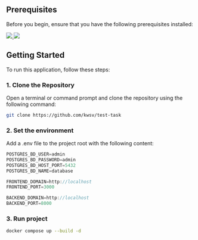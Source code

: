 ## Prerequisites
Before you begin, ensure that you have the following prerequisites installed:

<a href='https://git-scm.com/'>
    <img src="https://img.shields.io/badge/git-181c1c?style=for-the-badge&logo=git"/>
</a>
<a href='https://docs.docker.com/engine/install/'>
    <img src="https://img.shields.io/badge/Docker-181c1c?style=for-the-badge&logo=docker"/>
</a>

## Getting Started
To run this application, follow these steps:
### 1. Clone the Repository
Open a terminal or command prompt and clone the repository using the following command:
```bash
git clone https://github.com/kwsv/test-task
```
### 2. Set the environment
Add a .env file to the project root with the following content:
``` js
POSTGRES_BD_USER=admin
POSTGRES_BD_PASSWORD=admin
POSTGRES_BD_HOST_PORT=5432
POSTGRES_BD_NAME=database

FRONTEND_DOMAIN=http://localhost
FRONTEND_PORT=3000

BACKEND_DOMAIN=http://localhost
BACKEND_PORT=8000
```

### 3. Run project
```bash
docker compose up --build -d
```

